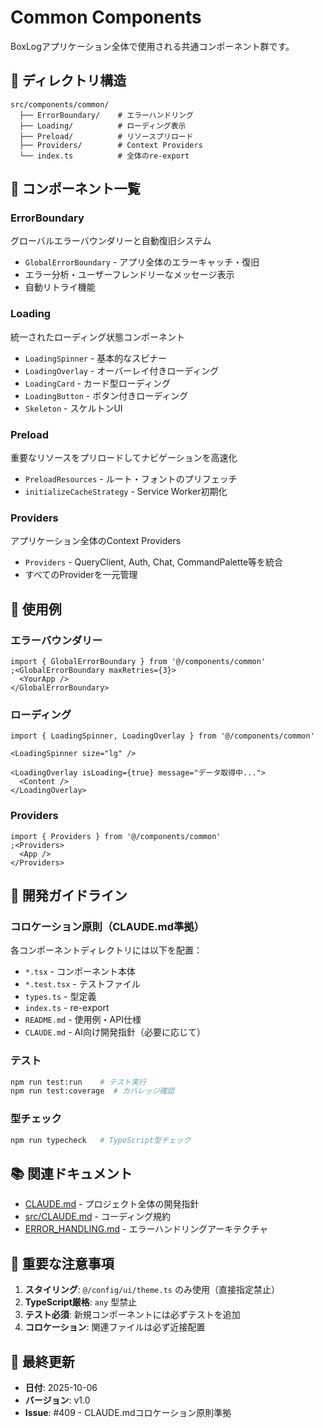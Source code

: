 # Common Components

BoxLogアプリケーション全体で使用される共通コンポーネント群です。

## 📁 ディレクトリ構造

```
src/components/common/
  ├── ErrorBoundary/    # エラーハンドリング
  ├── Loading/          # ローディング表示
  ├── Preload/          # リソースプリロード
  ├── Providers/        # Context Providers
  └── index.ts          # 全体のre-export
```

## 🧩 コンポーネント一覧

### ErrorBoundary

グローバルエラーバウンダリーと自動復旧システム

- `GlobalErrorBoundary` - アプリ全体のエラーキャッチ・復旧
- エラー分析・ユーザーフレンドリーなメッセージ表示
- 自動リトライ機能

### Loading

統一されたローディング状態コンポーネント

- `LoadingSpinner` - 基本的なスピナー
- `LoadingOverlay` - オーバーレイ付きローディング
- `LoadingCard` - カード型ローディング
- `LoadingButton` - ボタン付きローディング
- `Skeleton` - スケルトンUI

### Preload

重要なリソースをプリロードしてナビゲーションを高速化

- `PreloadResources` - ルート・フォントのプリフェッチ
- `initializeCacheStrategy` - Service Worker初期化

### Providers

アプリケーション全体のContext Providers

- `Providers` - QueryClient, Auth, Chat, CommandPalette等を統合
- すべてのProviderを一元管理

## 📖 使用例

### エラーバウンダリー

```tsx
import { GlobalErrorBoundary } from '@/components/common'
;<GlobalErrorBoundary maxRetries={3}>
  <YourApp />
</GlobalErrorBoundary>
```

### ローディング

```tsx
import { LoadingSpinner, LoadingOverlay } from '@/components/common'

<LoadingSpinner size="lg" />

<LoadingOverlay isLoading={true} message="データ取得中...">
  <Content />
</LoadingOverlay>
```

### Providers

```tsx
import { Providers } from '@/components/common'
;<Providers>
  <App />
</Providers>
```

## 🔧 開発ガイドライン

### コロケーション原則（CLAUDE.md準拠）

各コンポーネントディレクトリには以下を配置：

- `*.tsx` - コンポーネント本体
- `*.test.tsx` - テストファイル
- `types.ts` - 型定義
- `index.ts` - re-export
- `README.md` - 使用例・API仕様
- `CLAUDE.md` - AI向け開発指針（必要に応じて）

### テスト

```bash
npm run test:run    # テスト実行
npm run test:coverage  # カバレッジ確認
```

### 型チェック

```bash
npm run typecheck   # TypeScript型チェック
```

## 📚 関連ドキュメント

- [CLAUDE.md](../../CLAUDE.md) - プロジェクト全体の開発指針
- [src/CLAUDE.md](../../src/CLAUDE.md) - コーディング規約
- [ERROR_HANDLING.md](../../docs/architecture/ERROR_HANDLING.md) - エラーハンドリングアーキテクチャ

## 🚨 重要な注意事項

1. **スタイリング**: `@/config/ui/theme.ts` のみ使用（直接指定禁止）
2. **TypeScript厳格**: `any` 型禁止
3. **テスト必須**: 新規コンポーネントには必ずテストを追加
4. **コロケーション**: 関連ファイルは必ず近接配置

## 🔄 最終更新

- **日付**: 2025-10-06
- **バージョン**: v1.0
- **Issue**: #409 - CLAUDE.mdコロケーション原則準拠
